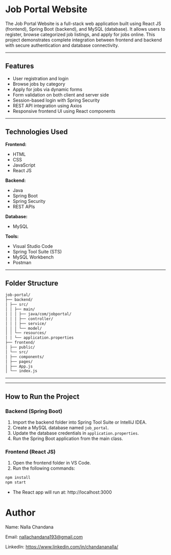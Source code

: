 # Job Portal Website

The Job Portal Website is a full-stack web application built using React JS (frontend), Spring Boot (backend), and MySQL (database). It allows users to register, browse categorized job listings, and apply for jobs online. This project demonstrates complete integration between frontend and backend with secure authentication and database connectivity.

---

## Features

- User registration and login
- Browse jobs by category
- Apply for jobs via dynamic forms
- Form validation on both client and server side
- Session-based login with Spring Security
- REST API integration using Axios
- Responsive frontend UI using React components

---

## Technologies Used

**Frontend:**

- HTML
- CSS
- JavaScript
- React JS

**Backend:**

- Java
- Spring Boot
- Spring Security
- REST APIs

**Database:**

- MySQL

**Tools:**

- Visual Studio Code
- Spring Tool Suite (STS)
- MySQL Workbench
- Postman

---

## Folder Structure

```bash
job-portal/
├── backend/
│ ├── src/
│ │ ├── main/
│ │ │ ├── java/com/jobportal/
│ │ │ ├── controller/
│ │ │ ├── service/
│ │ │ └── model/
│ │ └── resources/
│ │ └── application.properties
├── frontend/
│ ├── public/
│ └── src/
│ ├── components/
│ ├── pages/
│ ├── App.js
│ └── index.js
```

---

---

## How to Run the Project

### Backend (Spring Boot)

1. Import the backend folder into Spring Tool Suite or IntelliJ IDEA.
2. Create a MySQL database named `job_portal`.
3. Update the database credentials in `application.properties`.
4. Run the Spring Boot application from the main class.

### Frontend (React JS)

1. Open the frontend folder in VS Code.
2. Run the following commands:

```bash
npm install
npm start
```

- The React app will run at: http://localhost:3000

# Author

Name: Nalla Chandana

Email: nallachandana193@gmail.com

LinkedIn: https://www.linkedin.com/in/chandananalla/
